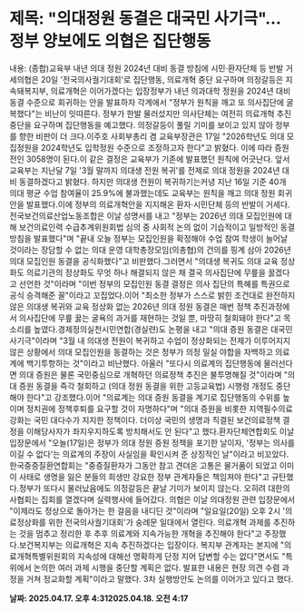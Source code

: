 # **제목: "의대정원 동결은 대국민 사기극"…정부 양보에도 의협은 집단행동**

  내용: (종합)교육부 내년 의대 정원 2024년 대비 동결 방침에 시민·환자단체 등 반발 거세의협은 20일 '전국의사궐기대회'로 집단행동, 의료개혁 중단 요구하며 의정갈등은 지속돼복지부, 의료개혁은 이어가겠다는 입장정부가 내년 의과대학 정원을 2024년 대비 동결 수준으로 회귀하는 안을 발표하자 각계에서 "정부가 원칙을 깨고 또 의사집단에 굴복했다"는 비난이 잇따른다. 정부가 한발 물러섰지만 의사단체는 여전히 의료개혁 추진 중단을 요구하며 집단행동을 예고했다. 의정갈등이 풀릴 기미를 보이고 있지 않아 정부를 향한 비판이 더 크다.이주호 사회부총리 겸 교육부장관은 17일 "2026학년도 의대 모집정원을 2024학년도 입학정원 수준으로 조정하고자 한다"고 밝혔다. 이에 따라 증원 전인 3058명이 된다.이 같은 결정은 교육부가 기존에 발표했던 원칙에 어긋난다. 앞서 교육부는 지난달 7일 '3월 말까지 의대생 전원 복귀'를 전제로 의대 정원을 2024년 대비 동결하겠다고 밝혔다. 하지만 의대생 전원이 복귀하기는커녕 지난 16일 기준 40개 의대 평균 수업 참여율이 25.9%에 불과했는데도 교육부는 원칙을 깨고 의대 정원 회귀안을 발표했다.이에 정부의 의료개혁안을 지지해온 환자·시민단체 등의 반발이 거세다. 전국보건의료산업노동조합은 이날 성명서를 내고 "정부는 2026년 의대 모집인원에 대해 보건의료인력 수급추계위원회법 심의 중 사회적 논의 없이 기습적이고 일방적인 동결 방침을 발표했다"며 "끝내 오늘 정부는 모집인원을 확정해야 수업 참여 학생이 늘어날 것이라는 장담할 수 없는 의대 운영 대학총장모임(의총협)의 건의를 핑계 삼아 2026년 의대 모집인원 동결을 공식화했다"고 비판했다.그러면서 "의대생 복귀도 의대 교육 정상화도 의료기관의 정상화도 무엇 하나 해결되지 않은 채 결국 의사집단에 무릎을 꿇겠다고 선언한 것"이라며 "이번 정부의 모집인원 동결 결정은 의사 집단의 특혜를 특권으로 공식 승격해준 꼴"이라고 꼬집었다.이어 "최소한 정부가 스스로 밝힌 조건대로 완전하지 않은 의대생 복귀와 교육 정상화 없는 2026년 의대 정원 동결은 매번 정책 추진과정에서 의사집단에 무릎 꿇는 굴욕의 과거를 재현하는 것일 뿐, 마땅히 철회돼야 한다"고 목소리를 높였다.경제정의실천시민연합(경실련)도 논평을 내고 "의대 증원 동결은 대국민 사기극"이라며 "3월 내 의대생 전원이 복귀하고 수업이 정상화되는 전제가 이루어지지 않은 상황에서 의대 모집인원을 동결하는 것은 정부가 의정 밀실 야합을 자백하고 의료계에 백기투항하는 것"이라고 비난했다. 아울러 "또다시 의료계의 집단행동에 물러선다면 의대 증원은 물론 국민중심으로 개혁하던 의료정책 추진은 불투명해질 것"이라며 "의대 증원 동결을 즉각 철회하고 (의대 정원 동결을 위한 고등교육법) 시행령 개정도 중단해야 한다"고 강조했다.이어 "의료계는 의대 증원 동결을 계기로 집단행동의 수위를 높이며 정치권에 정책후퇴를 요구할 것이 자명하다"며 "의대 증원을 비롯한 지역필수의료 강화는 국민 대다수가 지지한 정책이다. 더이상 국민의 생명과 직결된 보건의료정책 결정을 이해당사자가 좌지우지하도록 방치해서도 안 된다"고 했다.환자단체연합회도 이날 입장문에서 "오늘(17일)은 정부가 의대 정원 증원 정책을 포기한 날이자, '정부는 의사를 이길 수 없다'는 의료계의 주장이 사실임을 확인시켜 준 상징적인 날"이라고 비꼬았다. 한국중증질환연합회는 "중증질환자가 그동안 참고 견뎌온 고통은 물거품이 되었고 이미 이 사태로 생명을 잃은 분들의 희생만 강요한 정부 관계자들은 책임져야 한다"고 규탄했다.정부가 또다시 물러났음에도 의정갈등은 끝날 기미가 보이지 않는다. 오히려 대한의사협회는 집회를 열겠다며 실력행사에 들어갔다. 의협은 이날 의대정원 관련 입장문에서 "이제라도 정상으로 돌아가는 한 걸음을 내디딘 것"이라며 "일요일(20일) 오후 2시 '의료정상화를 위한 전국의사궐기대회'가 숭례문 일대에서 열린다. 의료개혁 과제를 추진하는 것을 멈추고 정리한 후 추후 의료계와 지속가능한 개혁을 추진해야 한다"고 주장했다.보건복지부는 의료개혁은 지속 추진하겠다는 입장이다. 복지부 관계자는 본지에 "의료개혁특별위원회의 지속성에 대해선 명확하게 단정 지어 답변할 수는 없다"면서도 "특위에서 논의한 여러 과제 시행을 중단할 계획은 없다. 발표한 내용은 현장 의견 수렴 과정을 거쳐 정교화할 계획"이라고 말했다. 3차 실행방안도 논의를 이어가고 있다고 했다.

  **날짜: 2025.04.17. 오후 4:312025.04.18. 오전 4:17**